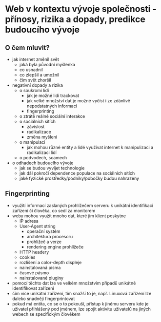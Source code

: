 # Web v kontextu vývoje společnosti - přínosy, rizika a dopady, predikce budoucího vývoje
## O čem mluvit?
- jak internet změnil svět
	- jaká byla původní myšlenka
	- co usnadnil
	- co zlepšil a umožnil
	- čím svět zhoršil
- negativní dopady a rizika
	- o soukromí lidí
		- jak je možné lidi trackovat
		- jak velké množství dat je možné vyčíst i ze zdánlivě nepodstatných informací
		- fingerprinting
	- o ztrátě reálné sociální interakce
	- o sociálních sítích
		- závislost
		- radikalizace
		- změna myšlení
	- o manipulaci
		- jak mohou různé entity a lidé využívat internet k manipulizaci a radikalizaci lidí
	- o podvodech, scamech
- o odhadech budoucího vývoje
	- jak se budou vyvíjet technologie
	- jak dál pokročí dependence populace na sociálních sítích
	- jaké fyzické prostředky/podniky/pobočky budou nahrazeny
## Fingerprinting
- využití informací zaslaných prohlížečem serveru k unikátní identifikaci zařízení či člověka, co sedí za monitorem
- weby mohou využít mnoho dat, které jim klient poskytne
	- IP adresa
	- User-Agent string
		- operační systém
		- architektura procesoru
		- prohlížeč a verze
		- rendering engine prohlížeče
	- HTTP headery
	- cookies
	- rozlišení a color-depth displeje
	- nainstalovaná písma
	- časové pásmo
	- nainstalované pluginy
- pomocí těchto dat lze ve velkém množstvím případů unikátně identifikovat zařízení
- čím více unikátní zařízení, tím snažší to je, např. Linuxová zařízení lze daleko snadněji fingerprintovat
- pokud má entita, co se o to pokouší, přístup k jinému serveru kde je uživatel přihlášený pod jménem, lze spojit aktivitu uživatelů na jiných webech se specifickým člověkem